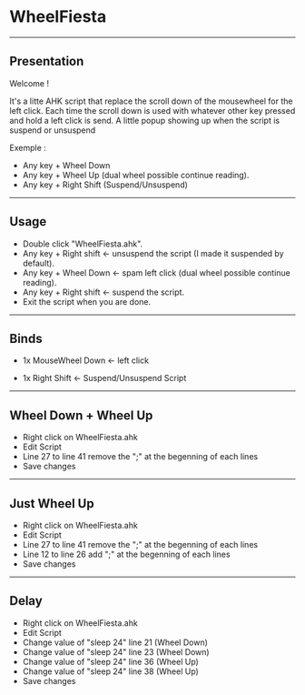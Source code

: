 # WheelFiesta 
------------------------------------------------------------------------------------------
## **Presentation**


Welcome ! 

It's a litte AHK script that replace the scroll down of the mousewheel for the left click. Each time the scroll down is used with whatever other key pressed and hold a left click is send.
A little popup showing up when the script is suspend or unsuspend

Exemple : 
+ Any key + Wheel Down 
+ Any key + Wheel Up (dual wheel possible continue reading).
+ Any key + Right Shift (Suspend/Unsuspend)

------------------------------------------------------------------------------------------
## **Usage**


+ Double click "WheelFiesta.ahk".
+ Any key + Right shift <- unsuspend the script (I made it suspended by default).
+ Any key + Wheel Down  <- spam left click (dual wheel possible continue reading).
+ Any key + Right shift <- suspend the script.
+ Exit the script when you are done.



------------------------------------------------------------------------------------------
## **Binds**


+ 1x MouseWheel Down <- left click 

+ 1x Right Shift     <- Suspend/Unsuspend Script

------------------------------------------------------------------------------------------
## **Wheel Down + Wheel Up**


+ Right click on WheelFiesta.ahk
+ Edit Script
+ Line 27 to line 41 remove the ";" at the begenning of each lines
+ Save changes
------------------------------------------------------------------------------------------
## **Just Wheel Up** 


+ Right click on WheelFiesta.ahk
+ Edit Script
+ Line 27 to line 41 remove the ";" at the begenning of each lines
+ Line 12 to line 26 add ";" at the begenning of each lines
+ Save changes

------------------------------------------------------------------------------------------
## **Delay** 


+ Right click on WheelFiesta.ahk
+ Edit Script
+ Change value of "sleep 24" line 21 (Wheel Down)
+ Change value of "sleep 24" line 23 (Wheel Down)
+ Change value of "sleep 24" line 36 (Wheel Up)
+ Change value of "sleep 24" line 38 (Wheel Up)
+ Save changes
